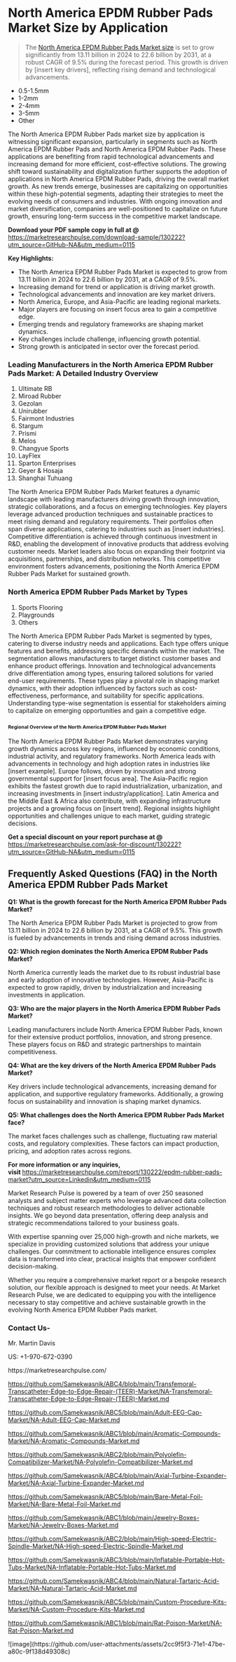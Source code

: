 <h1>North America EPDM Rubber Pads Market&nbsp;Size by Application</h1><blockquote><p>The <a href="https://marketresearchpulse.com/download-sample/130222?utm_source=GitHub-NA&amp;utm_medium=0115">North America EPDM Rubber Pads Market size</a> is set to grow significantly from 13.11 billion in 2024 to 22.6 billion by 2031, at a robust CAGR of 9.5% during the forecast period. This growth is driven by [insert key drivers], reflecting rising demand and technological advancements.</p></blockquote><ul><li>0.5-1.5mm<li> 1-2mm<li> 2-4mm<li> 3-5mm<li> Other</li></ul><p>The North America EPDM Rubber Pads market size by application is witnessing significant expansion, particularly in segments such as North America EPDM Rubber Pads and North America EPDM Rubber Pads. These applications are benefiting from rapid technological advancements and increasing demand for more efficient, cost-effective solutions. The growing shift toward sustainability and digitalization further supports the adoption of applications in North America EPDM Rubber Pads, driving the overall market growth. As new trends emerge, businesses are capitalizing on opportunities within these high-potential segments, adapting their strategies to meet the evolving needs of consumers and industries. With ongoing innovation and market diversification, companies are well-positioned to capitalize on future growth, ensuring long-term success in the competitive market landscape.</p><p><strong>Download your PDF sample copy in full at @ </strong><a href="https://marketresearchpulse.com/download-sample/130222?utm_source=GitHub-NA&amp;utm_medium=0115">https://marketresearchpulse.com/download-sample/130222?utm_source=GitHub-NA&amp;utm_medium=0115</a></p><p><strong>Key Highlights: </strong></p><ul><li>The North America EPDM Rubber Pads Market is expected to grow from 13.11 billion in 2024 to 22.6 billion by 2031, at a CAGR of 9.5%.</li><li>Increasing demand for trend or application is driving market growth.</li><li>Technological advancements and innovation are key market drivers.</li><li>North America, Europe, and Asia-Pacific are leading regional markets.</li><li>Major players are focusing on insert focus area to gain a competitive edge.</li><li>Emerging trends and regulatory frameworks are shaping market dynamics.</li><li>Key challenges include challenge, influencing growth potential.</li><li>Strong growth is anticipated in sector over the forecast period.</li></ul><h3>Leading Manufacturers in the North America EPDM Rubber Pads Market: A Detailed Industry Overview</h3><ol><li>Ultimate RB</li><li>Miroad Rubber</li><li>Gezolan</li><li>Unirubber</li><li>Fairmont Industries</li><li>Stargum</li><li>Prismi</li><li>Melos</li><li>Changyue Sports</li><li>LayFlex</li><li>Sparton Enterprises</li><li>Geyer & Hosaja</li><li>Shanghai Tuhuang</li></ol><div class="flex max-w-full flex-col flex-grow"><div class="min-h-8 text-message flex w-full flex-col items-end gap-2 whitespace-normal break-words [.text-message+&amp;]:mt-5" dir="auto" data-message-author-role="assistant" data-message-id="fd8432e4-4910-450d-b182-61b7bfb0a01f" data-message-model-slug="gpt-4o"><div class="flex w-full flex-col gap-1 empty:hidden first:pt-[3px]"><div class="markdown prose w-full break-words dark:prose-invert light"><p>The North America EPDM Rubber Pads Market features a dynamic landscape with leading manufacturers driving growth through innovation, strategic collaborations, and a focus on emerging technologies. Key players leverage advanced production techniques and sustainable practices to meet rising demand and regulatory requirements. Their portfolios often span diverse applications, catering to industries such as [insert industries]. Competitive differentiation is achieved through continuous investment in R&amp;D, enabling the development of innovative products that address evolving customer needs. Market leaders also focus on expanding their footprint via acquisitions, partnerships, and distribution networks. This competitive environment fosters advancements, positioning the North America EPDM Rubber Pads Market for sustained growth.</p></div></div></div></div><h3>North America EPDM Rubber Pads Market by Types</h3><ol><li>Sports Flooring<li> Playgrounds<li> Others</li></ol><div class="flex max-w-full flex-col flex-grow"><div class="min-h-8 text-message flex w-full flex-col items-end gap-2 whitespace-normal break-words [.text-message+&amp;]:mt-5" dir="auto" data-message-author-role="assistant" data-message-id="084470be-0bb7-4664-bddf-5156b4f41249" data-message-model-slug="gpt-4o-mini"><div class="flex w-full flex-col gap-1 empty:hidden first:pt-[3px]"><div class="markdown prose w-full break-words dark:prose-invert light"><p>The North America EPDM Rubber Pads Market is segmented by types, catering to diverse industry needs and applications. Each type offers unique features and benefits, addressing specific demands within the market. The segmentation allows manufacturers to target distinct customer bases and enhance product offerings. Innovation and technological advancements drive differentiation among types, ensuring tailored solutions for varied end-user requirements. These types play a pivotal role in shaping market dynamics, with their adoption influenced by factors such as cost-effectiveness, performance, and suitability for specific applications. Understanding type-wise segmentation is essential for stakeholders aiming to capitalize on emerging opportunities and gain a competitive edge.</p></div></div></div></div><h3><span style="font-size: 11px;">Regional Overview of the North America EPDM Rubber Pads Market</span></h3><div class="flex max-w-full flex-col flex-grow"><div class="min-h-8 text-message flex w-full flex-col items-end gap-2 whitespace-normal break-words [.text-message+&amp;]:mt-5" dir="auto" data-message-author-role="assistant" data-message-id="e9038762-ce64-4e30-91c9-9bd413514231" data-message-model-slug="gpt-4o-mini"><div class="flex w-full flex-col gap-1 empty:hidden first:pt-[3px]"><div class="markdown prose w-full break-words dark:prose-invert light"><p>The North America EPDM Rubber Pads Market demonstrates varying growth dynamics across key regions, influenced by economic conditions, industrial activity, and regulatory frameworks. North America leads with advancements in technology and high adoption rates in industries like [insert example]. Europe follows, driven by innovation and strong governmental support for [insert focus area]. The Asia-Pacific region exhibits the fastest growth due to rapid industrialization, urbanization, and increasing investments in [insert industry/application]. Latin America and the Middle East &amp; Africa also contribute, with expanding infrastructure projects and a growing focus on [insert trend]. Regional insights highlight opportunities and challenges unique to each market, guiding strategic decisions.</p></div></div></div></div><p><strong>Get a special discount on your report purchase at @ </strong><a href="https://marketresearchpulse.com/ask-for-discount/130222?utm_source=GitHub-NA&amp;utm_medium=0115">https://marketresearchpulse.com/ask-for-discount/130222?utm_source=GitHub-NA&amp;utm_medium=0115</a></p><h2>Frequently Asked Questions (FAQ) in the North America EPDM Rubber Pads Market</h2><p><strong>Q1: What is the growth forecast for the North America EPDM Rubber Pads Market?</strong></p><p>The North America EPDM Rubber Pads Market is projected to grow from 13.11 billion in 2024 to 22.6 billion by 2031, at a CAGR of 9.5%. This growth is fueled by advancements in trends and rising demand across industries.</p><p><strong>Q2: Which region dominates the North America EPDM Rubber Pads Market?</strong></p><p>North America currently leads the market due to its robust industrial base and early adoption of innovative technologies. However, Asia-Pacific is expected to grow rapidly, driven by industrialization and increasing investments in application.</p><p><strong>Q3: Who are the major players in the North America EPDM Rubber Pads Market?</strong></p><p>Leading manufacturers include North America EPDM Rubber Pads, known for their extensive product portfolios, innovation, and strong presence. These players focus on R&amp;D and strategic partnerships to maintain competitiveness.</p><p><strong>Q4: What are the key drivers of the North America EPDM Rubber Pads Market?</strong></p><p>Key drivers include technological advancements, increasing demand for application, and supportive regulatory frameworks. Additionally, a growing focus on sustainability and innovation is shaping market dynamics.</p><p><strong>Q5: What challenges does the North America EPDM Rubber Pads Market face?</strong></p><p>The market faces challenges such as challenge, fluctuating raw material costs, and regulatory complexities. These factors can impact production, pricing, and adoption rates across regions.</p><p><strong>For more information or any inquiries, visit&nbsp;</strong><a href="https://marketresearchpulse.com/report/130222/epdm-rubber-pads-market?utm_source=Linkedin&utm_medium=0115">https://marketresearchpulse.com/report/130222/epdm-rubber-pads-market?utm_source=Linkedin&utm_medium=0115</a></p><p>Market Research Pulse is powered by a team of over 250 seasoned analysts and subject matter experts who leverage advanced data collection techniques and robust research methodologies to deliver actionable insights. We go beyond data presentation, offering deep analysis and strategic recommendations tailored to your business goals.</p><p>With expertise spanning over 25,000 high-growth and niche markets, we specialize in providing customized solutions that address your unique challenges. Our commitment to actionable intelligence ensures complex data is transformed into clear, practical insights that empower confident decision-making.</p><p>Whether you require a comprehensive market report or a bespoke research solution, our flexible approach is designed to meet your needs. At Market Research Pulse, we are dedicated to equipping you with the intelligence necessary to stay competitive and achieve sustainable growth in the evolving North America EPDM Rubber Pads market.</p><h3><strong>Contact Us-</strong></h3><p>Mr. Martin Davis</p><p>US: +1-970-672-0390</p><p>https://marketresearchpulse.com/</p><p><a href="https://github.com/Samekwasnik/ABC4/blob/main/Transfemoral-Transcatheter-Edge-to-Edge-Repair-(TEER)-Market/NA-Transfemoral-Transcatheter-Edge-to-Edge-Repair-(TEER)-Market.md">https://github.com/Samekwasnik/ABC4/blob/main/Transfemoral-Transcatheter-Edge-to-Edge-Repair-(TEER)-Market/NA-Transfemoral-Transcatheter-Edge-to-Edge-Repair-(TEER)-Market.md</a></p><p><a href="https://github.com/Samekwasnik/ABC5/blob/main/Adult-EEG-Cap-Market/NA-Adult-EEG-Cap-Market.md">https://github.com/Samekwasnik/ABC5/blob/main/Adult-EEG-Cap-Market/NA-Adult-EEG-Cap-Market.md</a></p><p><a href="https://github.com/Samekwasnik/ABC1/blob/main/Aromatic-Compounds-Market/NA-Aromatic-Compounds-Market.md">https://github.com/Samekwasnik/ABC1/blob/main/Aromatic-Compounds-Market/NA-Aromatic-Compounds-Market.md</a></p><p><a href="https://github.com/Samekwasnik/ABC2/blob/main/Polyolefin-Compatibilizer-Market/NA-Polyolefin-Compatibilizer-Market.md">https://github.com/Samekwasnik/ABC2/blob/main/Polyolefin-Compatibilizer-Market/NA-Polyolefin-Compatibilizer-Market.md</a></p><p><a href="https://github.com/Samekwasnik/ABC4/blob/main/Axial-Turbine-Expander-Market/NA-Axial-Turbine-Expander-Market.md">https://github.com/Samekwasnik/ABC4/blob/main/Axial-Turbine-Expander-Market/NA-Axial-Turbine-Expander-Market.md</a></p><p><a href="https://github.com/Samekwasnik/ABC5/blob/main/Bare-Metal-Foil-Market/NA-Bare-Metal-Foil-Market.md">https://github.com/Samekwasnik/ABC5/blob/main/Bare-Metal-Foil-Market/NA-Bare-Metal-Foil-Market.md</a></p><p><a href="https://github.com/Samekwasnik/ABC1/blob/main/Jewelry-Boxes-Market/NA-Jewelry-Boxes-Market.md">https://github.com/Samekwasnik/ABC1/blob/main/Jewelry-Boxes-Market/NA-Jewelry-Boxes-Market.md</a></p><p><a href="https://github.com/Samekwasnik/ABC2/blob/main/High-speed-Electric-Spindle-Market/NA-High-speed-Electric-Spindle-Market.md">https://github.com/Samekwasnik/ABC2/blob/main/High-speed-Electric-Spindle-Market/NA-High-speed-Electric-Spindle-Market.md</a></p><p><a href="https://github.com/Samekwasnik/ABC3/blob/main/Inflatable-Portable-Hot-Tubs-Market/NA-Inflatable-Portable-Hot-Tubs-Market.md">https://github.com/Samekwasnik/ABC3/blob/main/Inflatable-Portable-Hot-Tubs-Market/NA-Inflatable-Portable-Hot-Tubs-Market.md</a></p><p><a href="https://github.com/Samekwasnik/ABC4/blob/main/Natural-Tartaric-Acid-Market/NA-Natural-Tartaric-Acid-Market.md">https://github.com/Samekwasnik/ABC4/blob/main/Natural-Tartaric-Acid-Market/NA-Natural-Tartaric-Acid-Market.md</a></p><p><a href="https://github.com/Samekwasnik/ABC5/blob/main/Custom-Procedure-Kits-Market/NA-Custom-Procedure-Kits-Market.md">https://github.com/Samekwasnik/ABC5/blob/main/Custom-Procedure-Kits-Market/NA-Custom-Procedure-Kits-Market.md</a></p><p><a href="https://github.com/Samekwasnik/ABC1/blob/main/Rat-Poison-Market/NA-Rat-Poison-Market.md">https://github.com/Samekwasnik/ABC1/blob/main/Rat-Poison-Market/NA-Rat-Poison-Market.md</a></p>
![image](https://github.com/user-attachments/assets/2cc9f5f3-71e1-47be-a80c-9f138d49308c)
